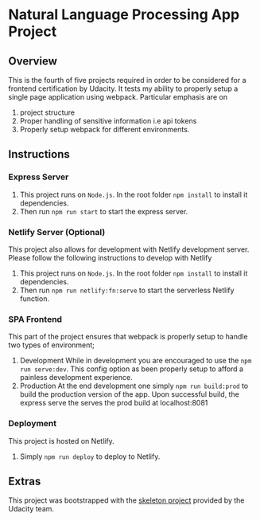 # Natural Language Processing App Project

## Overview
This is the fourth of five projects required in order to be considered for a frontend certification by Udacity. It
tests my ability to properly setup a single page application using webpack. Particular emphasis are on 
1. project structure
2. Proper handling of sensitive information i.e api tokens
3. Properly setup webpack for different environments.

## Instructions
### Express Server
1. This project runs on `Node.js`. In the root folder `npm install` to install it dependencies.
2. Then run `npm run start` to start the express server.

### Netlify Server (Optional)
This project also allows for development with Netlify development server.
Please follow the following instructions to develop with Netlify 
1. This project runs on `Node.js`. In the root folder `npm install` to install it dependencies.
2. Then run `npm run netlify:fn:serve` to start the serverless Netlify function.

### SPA Frontend
This part of the project ensures that webpack is properly setup to handle two types of environment;
1. Development
While in development you are encouraged to use the `npm run serve:dev`. This config option as been 
properly setup to afford a painless development experience.
2. Production
At the end development one simply `npm run build:prod` to build the production version of the app.
Upon successful build, the express serve the serves the prod build at localhost:8081

### Deployment
This project is hosted on Netlify.
1. Simply `npm run deploy` to deploy to Netlify.


## Extras
This project was bootstrapped with the [skeleton project](https://github.com/udacity/fend-webpack-content) provided by
the Udacity team. 
